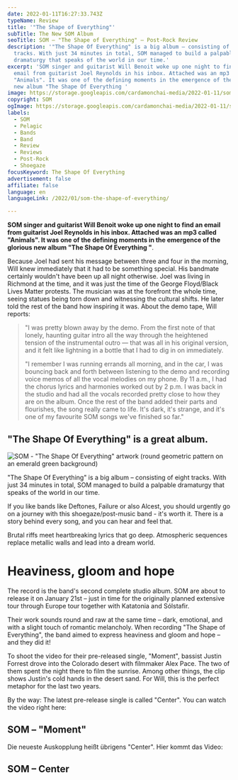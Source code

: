 ```yaml
---
date: 2022-01-11T16:27:33.743Z
typeName: Review
title: '"The Shape of Everything"'
subTitle: The New SOM Album
seoTitle: SOM – "The Shape of Everything" – Post-Rock Review
description: '"The Shape Of Everything" is a big album – consisting of eight
  tracks. With just 34 minutes in total, SOM managed to build a palpable
  dramaturgy that speaks of the world in our time.'
excerpt: 'SOM singer and guitarist Will Benoit woke up one night to find an
  email from guitarist Joel Reynolds in his inbox. Attached was an mp3 called
  "Animals". It was one of the defining moments in the emergence of the glorious
  new album "The Shape Of Everything '
image: https://storage.googleapis.com/cardamonchai-media/2022-01-11/som-the-shape-of-everything-jpg-imagine-181818_2f2f36_1024_768/640.webp
copyright: SOM
ogImage: https://storage.googleapis.com/cardamonchai-media/2022-01-11/som-the-shape-of-everything-fb-png-imagine-181818_2f2f35_1200_628/640.webp
labels:
  - SOM
  - Pelagic
  - Bands
  - Band
  - Review
  - Reviews
  - Post-Rock
  - Shoegaze
focusKeyword: The Shape Of Everything
advertisement: false
affiliate: false
language: en
languageLink: /2022/01/som-the-shape-of-everything/

---
```


**SOM singer and guitarist Will Benoit woke up one night to find an email from guitarist Joel Reynolds in his inbox. Attached was an mp3 called "Animals". It was one of the defining moments in the emergence of the glorious new album "The Shape Of Everything "**.

Because Joel had sent his message between three and four in the morning, Will knew immediately that it had to be something special. His bandmate certainly wouldn't have been up all night otherwise. Joel was living in Richmond at the time, and it was just the time of the George Floyd/Black Lives Matter protests. The musician was at the forefront the whole time, seeing statues being torn down and witnessing the cultural shifts. He later told the rest of the band how inspiring it was. About the demo tape, Will reports:

> "I was pretty blown away by the demo. From the first note of that lonely, haunting guitar intro all the way through the heightened tension of the instrumental outro — that was all in his original version, and it felt like lightning in a bottle that I had to dig in on immediately.
>
> "I remember I was running errands all morning, and in the car, I was bouncing back and forth between listening to the demo and recording voice memos of all the vocal melodies on my phone. By 11 a.m., I had the chorus lyrics and harmonies worked out by 2 p.m. I was back in the studio and had all the vocals recorded pretty close to how they are on the album. Once the rest of the band added their parts and flourishes, the song really came to life. It's dark, it's strange, and it's one of my favourite SOM songs we've finished so far."

## "The Shape Of Everything" is a great album.

![SOM - "The Shape Of Everything" artwork (round geometric pattern on an emerald green background)](https://storage.googleapis.com/cardamonchai-media/2022-01-11/som-the-shape-of-everything-jpeg-imagine-182828_44675f_1500_1500/640.webp 'SOM - "The Shape Of Everything"')

"The Shape Of Everything" is a big album – consisting of eight tracks. With just 34 minutes in total, SOM managed to build a palpable dramaturgy that speaks of the world in our time.

If you like bands like Deftones, Failure or also Alcest, you should urgently go on a journey with this shoegaze/post-music band - it's worth it. There is a story behind every song, and you can hear and feel that.

Brutal riffs meet heartbreaking lyrics that go deep. Atmospheric sequences replace metallic walls and lead into a dream world.

# Heaviness, gloom and hope

The record is the band's second complete studio album. SOM are about to release it on January 21st – just in time for the originally planned extensive tour through Europe tour together with Katatonia and Sólstafir.

Their work sounds round and raw at the same time – dark, emotional, and with a slight touch of romantic melancholy. When recording "The Shape of Everything", the band aimed to express heaviness and gloom and hope – and they did it!

To shoot the video for their pre-released single, "Moment", bassist Justin Forrest drove into the Colorado desert with filmmaker Alex Pace. The two of them spent the night there to film the sunrise. Among other things, the clip shows Justin's cold hands in the desert sand. For Will, this is the perfect metaphor for the last two years.

By the way: The latest pre-release single is called "Center". You can watch the video right here:

## SOM – "Moment"

<YouTube id="mmO8VBtBtfM" />

Die neueste Auskopplung heißt übrigens "Center". Hier kommt das Video:

## SOM – Center

<YouTube id="d_NqLz-E1tk" />
